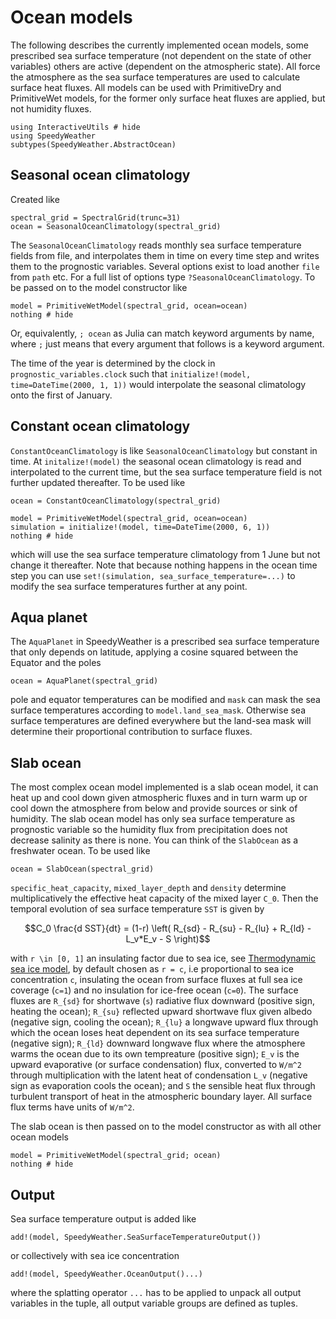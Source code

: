 # Ocean models

The following describes the currently implemented ocean models,
some prescribed sea surface temperature (not dependent on the state
of other variables) others are active (dependent on the atmospheric
state). All force the atmosphere as the sea surface temperatures are
used to calculate surface heat fluxes. All models can be used
with PrimitiveDry and PrimitiveWet models, for the former only
surface heat fluxes are applied, but not humidity fluxes.

```@example ocean
using InteractiveUtils # hide
using SpeedyWeather
subtypes(SpeedyWeather.AbstractOcean)
```

## Seasonal ocean climatology

Created like

```@example ocean
spectral_grid = SpectralGrid(trunc=31)
ocean = SeasonalOceanClimatology(spectral_grid)
```

The `SeasonalOceanClimatology` reads monthly sea surface temperature
fields from file, and interpolates them in time on every time step
and writes them to the prognostic variables. Several options
exist to load another `file` from `path` etc. For a full list of
options type `?SeasonalOceanClimatology`. 
To be passed on to the model constructor like

```@example
model = PrimitiveWetModel(spectral_grid, ocean=ocean)
nothing # hide
```

Or, equivalently, `; ocean` as Julia can match keyword arguments by name,
where `;` just means that every argument that follows is a keyword argument.

The time of the year is determined by the clock in `prognostic_variables.clock`
such that `initialize!(model, time=DateTime(2000, 1, 1))` would interpolate
the seasonal climatology onto the first of January.

## Constant ocean climatology

`ConstantOceanClimatology` is like `SeasonalOceanClimatology` but constant in time.
At `initalize!(model)` the seasonal ocean climatology is read and interpolated
to the current time, but the sea surface temperature field is not further updated
thereafter. To be used like

```@example ocean
ocean = ConstantOceanClimatology(spectral_grid)
```

```@example ocean
model = PrimitiveWetModel(spectral_grid, ocean=ocean)
simulation = initialize!(model, time=DateTime(2000, 6, 1))
nothing # hide
```

which will use the sea surface temperature climatology from 1 June but
not change it thereafter. Note that because nothing happens in the ocean time step
you can use `set!(simulation, sea_surface_temperature=...)` to modify the 
sea surface temperatures further at any point.

## Aqua planet

The `AquaPlanet` in SpeedyWeather is a prescribed sea surface temperature
that only depends on latitude, applying a cosine squared between the
Equator and the poles

```@example ocean
ocean = AquaPlanet(spectral_grid)
```

pole and equator temperatures can be modified and `mask` can mask the
sea surface temperatures according to `model.land_sea_mask`. Otherwise
sea surface temperatures are defined everywhere but the land-sea mask
will determine their proportional contribution to surface fluxes.

## Slab ocean

The most complex ocean model implemented is a slab ocean model,
it can heat up and cool down given atmospheric fluxes and in turn
warm up or cool down the atmosphere from below and provide
sources or sink of humidity. The slab ocean model has
only sea surface temperature as prognostic variable so
the humidity flux from precipitation does not decrease
salinity as there is none. You can think of the `SlabOcean`
as a freshwater ocean. To be used like

```@example ocean
ocean = SlabOcean(spectral_grid)
```

`specific_heat_capacity`, `mixed_layer_depth` and `density` determine
multiplicatively the effective heat capacity of the mixed layer
``C_0``. Then the temporal evolution of sea surface temperature ``SST``
is given by


```math
C_0 \frac{d SST}{dt} = (1-r) \left( R_{sd} - R_{su} - R_{lu} + R_{ld} - L_v*E_v - S \right)
```

with ``r \in [0, 1]`` an insulating factor due to sea ice, see [Thermodynamic sea ice model](@ref),
by default chosen as ``r = c``, i.e proportional to sea ice concentration ``c``, insulating
the ocean from surface fluxes at full sea ice coverage (``c=1``) and no insulation for
ice-free ocean (``c=0``). The surface fluxes are ``R_{sd}`` for shortwave (``s``) radiative
flux downward (positive sign, heating the ocean); ``R_{su}`` reflected upward shortwave flux
given albedo (negative sign, cooling the ocean); ``R_{lu}`` a longwave upward flux through
which the ocean loses heat dependent on its sea surface temperature (negative sign);
``R_{ld}`` downward longwave flux where the atmosphere warms the ocean due to its own
tempreature (positive sign); ``E_v`` is the upward evaporative (or surface condensation) flux,
converted to ``W/m^2`` through multiplication with the latent heat of condensation
``L_v`` (negative sign as evaporation cools the ocean); and ``S`` the sensible heat flux
through turbulent transport of heat in the atmospheric boundary layer. All surface flux
terms have units of ``W/m^2``.

The slab ocean is then passed on to the model constructor as with all other
ocean models

```@example ocean
model = PrimitiveWetModel(spectral_grid; ocean)
nothing # hide
```

## Output

Sea surface temperature output is added like

```@example ocean
add!(model, SpeedyWeather.SeaSurfaceTemperatureOutput())
```

or collectively with sea ice concentration

```@example ocean
add!(model, SpeedyWeather.OceanOutput()...)
```

where the splatting operator `...` has to be applied to unpack all output variables in
the tuple, all output variable groups are defined as tuples.